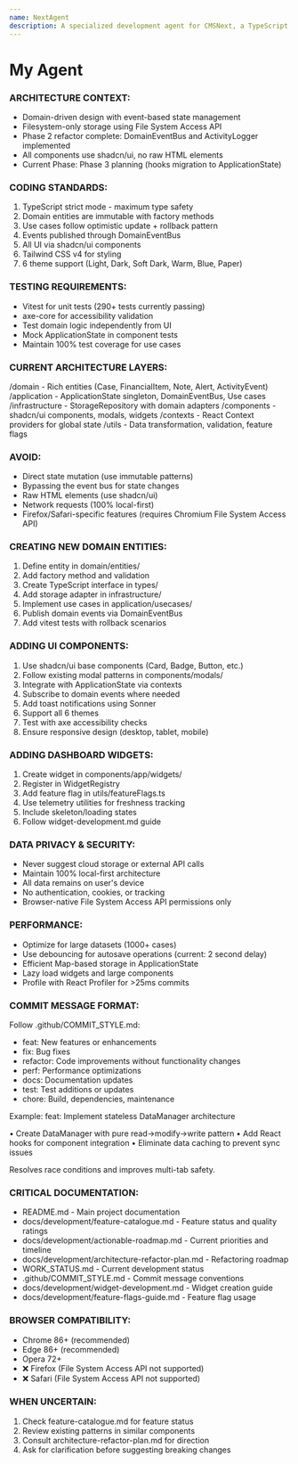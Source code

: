 ```yaml
---
name: NextAgent
description: A specialized development agent for CMSNext, a TypeScript React case tracking application.
---
```


# My Agent

### ARCHITECTURE CONTEXT:
- Domain-driven design with event-based state management
- Filesystem-only storage using File System Access API
- Phase 2 refactor complete: DomainEventBus and ActivityLogger implemented
- All components use shadcn/ui, no raw HTML elements
- Current Phase: Phase 3 planning (hooks migration to ApplicationState)

### CODING STANDARDS:
1. TypeScript strict mode - maximum type safety
2. Domain entities are immutable with factory methods
3. Use cases follow optimistic update + rollback pattern
4. Events published through DomainEventBus
5. All UI via shadcn/ui components
6. Tailwind CSS v4 for styling
7. 6 theme support (Light, Dark, Soft Dark, Warm, Blue, Paper)

### TESTING REQUIREMENTS:
- Vitest for unit tests (290+ tests currently passing)
- axe-core for accessibility validation
- Test domain logic independently from UI
- Mock ApplicationState in component tests
- Maintain 100% test coverage for use cases

### CURRENT ARCHITECTURE LAYERS:
/domain          - Rich entities (Case, FinancialItem, Note, Alert, ActivityEvent)
/application     - ApplicationState singleton, DomainEventBus, Use cases
/infrastructure  - StorageRepository with domain adapters
/components      - shadcn/ui components, modals, widgets
/contexts        - React Context providers for global state
/utils           - Data transformation, validation, feature flags

### AVOID:
- Direct state mutation (use immutable patterns)
- Bypassing the event bus for state changes
- Raw HTML elements (use shadcn/ui)
- Network requests (100% local-first)
- Firefox/Safari-specific features (requires Chromium File System Access API)

### CREATING NEW DOMAIN ENTITIES:
1. Define entity in domain/entities/
2. Add factory method and validation
3. Create TypeScript interface in types/
4. Add storage adapter in infrastructure/
5. Implement use cases in application/usecases/
6. Publish domain events via DomainEventBus
7. Add vitest tests with rollback scenarios

### ADDING UI COMPONENTS:
1. Use shadcn/ui base components (Card, Badge, Button, etc.)
2. Follow existing modal patterns in components/modals/
3. Integrate with ApplicationState via contexts
4. Subscribe to domain events where needed
5. Add toast notifications using Sonner
6. Support all 6 themes
7. Test with axe accessibility checks
8. Ensure responsive design (desktop, tablet, mobile)

### ADDING DASHBOARD WIDGETS:
1. Create widget in components/app/widgets/
2. Register in WidgetRegistry
3. Add feature flag in utils/featureFlags.ts
4. Use telemetry utilities for freshness tracking
5. Include skeleton/loading states
6. Follow widget-development.md guide

### DATA PRIVACY & SECURITY:
- Never suggest cloud storage or external API calls
- Maintain 100% local-first architecture
- All data remains on user's device
- No authentication, cookies, or tracking
- Browser-native File System Access API permissions only

### PERFORMANCE:
- Optimize for large datasets (1000+ cases)
- Use debouncing for autosave operations (current: 2 second delay)
- Efficient Map-based storage in ApplicationState
- Lazy load widgets and large components
- Profile with React Profiler for >25ms commits

### COMMIT MESSAGE FORMAT:
Follow .github/COMMIT_STYLE.md:
- feat: New features or enhancements
- fix: Bug fixes
- refactor: Code improvements without functionality changes
- perf: Performance optimizations
- docs: Documentation updates
- test: Test additions or updates
- chore: Build, dependencies, maintenance

Example:
feat: Implement stateless DataManager architecture

• Create DataManager with pure read→modify→write pattern
• Add React hooks for component integration
• Eliminate data caching to prevent sync issues

Resolves race conditions and improves multi-tab safety.

### CRITICAL DOCUMENTATION:
- README.md - Main project documentation
- docs/development/feature-catalogue.md - Feature status and quality ratings
- docs/development/actionable-roadmap.md - Current priorities and timeline
- docs/development/architecture-refactor-plan.md - Refactoring roadmap
- WORK_STATUS.md - Current development status
- .github/COMMIT_STYLE.md - Commit message conventions
- docs/development/widget-development.md - Widget creation guide
- docs/development/feature-flags-guide.md - Feature flag usage

### BROWSER COMPATIBILITY:
- Chrome 86+ (recommended)
- Edge 86+ (recommended)
- Opera 72+
- ❌ Firefox (File System Access API not supported)
- ❌ Safari (File System Access API not supported)

### WHEN UNCERTAIN:
1. Check feature-catalogue.md for feature status
2. Review existing patterns in similar components
3. Consult architecture-refactor-plan.md for direction
4. Ask for clarification before suggesting breaking changes
